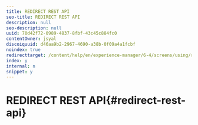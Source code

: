 ```yaml
---
title: REDIRECT REST API
seo-title: REDIRECT REST API
description: null
seo-description: null
uuid: 70d42f72-0989-4837-8fbf-43c45c884fc0
contentOwner: jsyal
discoiquuid: d46aa9b2-2967-4690-a38b-0f09a4a1fcbf
noindex: true
redirecttarget: /content/help/en/experience-manager/6-4/screens/using/rest-api
index: y
internal: n
snippet: y
---
```


# REDIRECT REST API{#redirect-rest-api}

